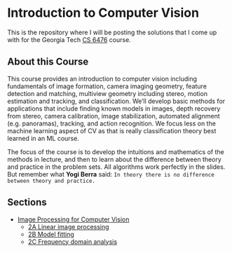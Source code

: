 # Introduction to Computer Vision

This is the repository where I will be posting the solutions that I come up with
for the Georgia Tech [CS 6476](https://www.udacity.com/course/introduction-to-computer-vision--ud810) course.

## About this Course

This course provides an introduction to computer vision including fundamentals
of image formation, camera imaging geometry, feature detection and matching,
multiview geometry including stereo, motion estimation and tracking, and classification.
We’ll develop basic methods for applications that include finding known models
in images, depth recovery from stereo, camera calibration, image stabilization,
automated alignment (e.g. panoramas), tracking, and action recognition.
We focus less on the machine learning aspect of CV as that is really
classification theory best learned in an ML course.

The focus of the course is to develop the intuitions and mathematics of the
methods in lecture, and then to learn about the difference between theory and
practice in the problem sets. All algorithms work perfectly in the slides.
But remember what **Yogi Berra** said: `In theory there is no difference between theory and practice.`

## Sections

- [Image Processing for Computer Vision](../master/2-Image-Processing-for-Computer-Vision)
  * [2A Linear image processing](../master/2-Image-Processing-for-Computer-Vision/2A-Linear-image-processing)
  * [2B Model fitting](../master/2-Image-Processing-for-Computer-Vision/2B-Model-fitting)
  * [2C Frequency domain analysis](../master/2-Image-Processing-for-Computer-Vision/2C-Frequency-domain-analysis)
